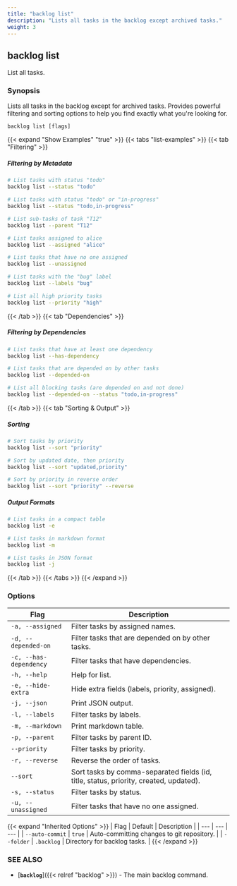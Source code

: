 ```yaml
---
title: "backlog list"
description: "Lists all tasks in the backlog except archived tasks."
weight: 3
---
```


## backlog list

List all tasks.

### Synopsis

Lists all tasks in the backlog except for archived tasks. Provides powerful filtering and sorting options to help you find exactly what you're looking for.

```
backlog list [flags]
```

{{< expand "Show Examples" "true" >}}
{{< tabs "list-examples" >}}
{{< tab "Filtering" >}}
##### Filtering by Metadata
```bash
# List tasks with status "todo"
backlog list --status "todo"

# List tasks with status "todo" or "in-progress"
backlog list --status "todo,in-progress"

# List sub-tasks of task "T12"
backlog list --parent "T12"

# List tasks assigned to alice
backlog list --assigned "alice"

# List tasks that have no one assigned
backlog list --unassigned

# List tasks with the "bug" label
backlog list --labels "bug"

# List all high priority tasks
backlog list --priority "high"
```
{{< /tab >}}
{{< tab "Dependencies" >}}
##### Filtering by Dependencies
```bash
# List tasks that have at least one dependency
backlog list --has-dependency

# List tasks that are depended on by other tasks
backlog list --depended-on

# List all blocking tasks (are depended on and not done)
backlog list --depended-on --status "todo,in-progress"
```
{{< /tab >}}
{{< tab "Sorting & Output" >}}
##### Sorting
```bash
# Sort tasks by priority
backlog list --sort "priority"

# Sort by updated date, then priority
backlog list --sort "updated,priority"

# Sort by priority in reverse order
backlog list --sort "priority" --reverse
```

##### Output Formats
```bash
# List tasks in a compact table
backlog list -e

# List tasks in markdown format
backlog list -m

# List tasks in JSON format
backlog list -j
```
{{< /tab >}}
{{< /tabs >}}
{{< /expand >}}

### Options

| Flag | Description |
| --- | --- |
| `-a, --assigned` | Filter tasks by assigned names. |
| `-d, --depended-on` | Filter tasks that are depended on by other tasks. |
| `-c, --has-dependency` | Filter tasks that have dependencies. |
| `-h, --help` | Help for list. |
| `-e, --hide-extra` | Hide extra fields (labels, priority, assigned). |
| `-j, --json` | Print JSON output. |
| `-l, --labels` | Filter tasks by labels. |
| `-m, --markdown` | Print markdown table. |
| `-p, --parent` | Filter tasks by parent ID. |
| `--priority` | Filter tasks by priority. |
| `-r, --reverse` | Reverse the order of tasks. |
| `--sort` | Sort tasks by comma-separated fields (id, title, status, priority, created, updated). |
| `-s, --status` | Filter tasks by status. |
| `-u, --unassigned` | Filter tasks that have no one assigned. |

{{< expand "Inherited Options" >}}
| Flag | Default | Description |
| --- | --- | --- |
| `--auto-commit` | `true` | Auto-committing changes to git repository. |
| `--folder` | `.backlog` | Directory for backlog tasks. |
{{< /expand >}}

### SEE ALSO

- [**`backlog`**]({{< relref "backlog" >}}) - The main backlog command.